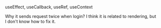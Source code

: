 useEffect,
useCallback,
useRef,
useContext

Why it sends request twice when login?
I think it is related to rendering, but I don't know how to fix it.
